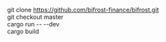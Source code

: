 git clone https://github.com/bifrost-finance/bifrost.git  
git checkout master   
cargo run -- --dev    
cargo build  